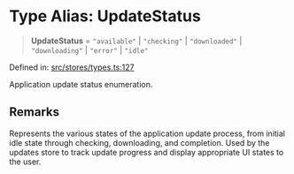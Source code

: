 # Type Alias: UpdateStatus

> **UpdateStatus** = `"available"` \| `"checking"` \| `"downloaded"` \| `"downloading"` \| `"error"` \| `"idle"`

Defined in: [src/stores/types.ts:127](https://github.com/Nick2bad4u/Uptime-Watcher/blob/main/src/stores/types.ts#L127)

Application update status enumeration.

## Remarks

Represents the various states of the application update process, from initial
idle state through checking, downloading, and completion. Used by the updates
store to track update progress and display appropriate UI states to the
user.
